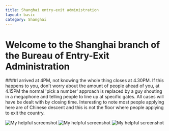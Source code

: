 ```yaml
---
title: Shanghai entry-exit administration
layout: basic
category: Shanghai
---
```



Welcome to the Shanghai branch of the Bureau of Entry-Exit Administration
=========================================================================

####I arrived at 4PM, not knowing the whole thing closes at 4.30PM. If this happens to you, don't worry about the amount of people ahead of you, at 4.15PM the normal 'pick a number' approach is replaced by a guy shouting in a megaphone and telling people to line up at specific gates. All cases will have be dealt with by closing time. Interesting to note most people applying here are of Chinese descent and this is not the floor where people applying to exit the country.

![My helpful screenshot](http://res.cloudinary.com/djfwqxjdx/image/upload/v1412585699/immigration1_kbirs3.jpg)
![My helpful screenshot](http://res.cloudinary.com/djfwqxjdx/image/upload/v1412526894/immigration2_ltthxw.jpg)
![My helpful screenshot](http://res.cloudinary.com/djfwqxjdx/image/upload/v1412585731/immigration3_bl6afs.jpg)



